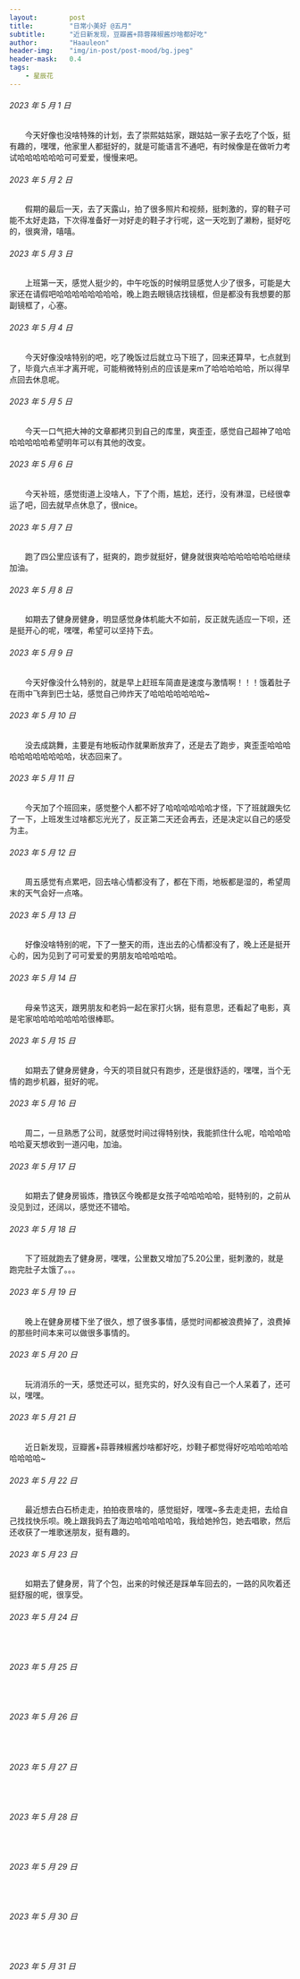 ```yaml
---
layout:        post
title:         "日常小美好 @五月"
subtitle:      "近日新发现，豆瓣酱+蒜蓉辣椒酱炒啥都好吃"
author:        "Haauleon"
header-img:    "img/in-post/post-mood/bg.jpeg"
header-mask:   0.4
tags:
    - 星辰花
---
```


###### 2023 年 5 月 1 日
&emsp;&emsp;今天好像也没啥特殊的计划，去了崇熙姑姑家，跟姑姑一家子去吃了个饭，挺有趣的，嘿嘿，他家里人都挺好的，就是可能语言不通吧，有时候像是在做听力考试哈哈哈哈哈哈可可爱爱，慢慢来吧。

###### 2023 年 5 月 2 日
&emsp;&emsp;假期的最后一天，去了天露山，拍了很多照片和视频，挺刺激的，穿的鞋子可能不太好走路，下次得准备好一对好走的鞋子才行呢，这一天吃到了濑粉，挺好吃的，很爽滑，嘻嘻。

###### 2023 年 5 月 3 日
&emsp;&emsp;上班第一天，感觉人挺少的，中午吃饭的时候明显感觉人少了很多，可能是大家还在请假吧哈哈哈哈哈哈哈哈，晚上跑去眼镜店找镜框，但是都没有我想要的那副镜框了，心塞。

###### 2023 年 5 月 4 日
&emsp;&emsp;今天好像没啥特别的吧，吃了晚饭过后就立马下班了，回来还算早，七点就到了，毕竟六点半才离开呢，可能稍微特别点的应该是来m了哈哈哈哈哈，所以得早点回去休息呢。

###### 2023 年 5 月 5 日
&emsp;&emsp;今天一口气把大神的文章都拷贝到自己的库里，爽歪歪，感觉自己超神了哈哈哈哈哈哈哈希望明年可以有其他的改变。

###### 2023 年 5 月 6 日
&emsp;&emsp;今天补班，感觉街道上没啥人，下了个雨，尴尬，还行，没有淋湿，已经很幸运了吧，回去就早点休息了，很nice。

###### 2023 年 5 月 7 日
&emsp;&emsp;跑了四公里应该有了，挺爽的，跑步就挺好，健身就很爽哈哈哈哈哈哈哈继续加油。

###### 2023 年 5 月 8 日
&emsp;&emsp;如期去了健身房健身，明显感觉身体机能大不如前，反正就先适应一下呗，还是挺开心的呢，嘿嘿，希望可以坚持下去。

###### 2023 年 5 月 9 日
&emsp;&emsp;今天好像没什么特别的，就是早上赶班车简直是速度与激情啊！！！饿着肚子在雨中飞奔到巴士站，感觉自己帅炸天了哈哈哈哈哈哈哈~

###### 2023 年 5 月 10 日
&emsp;&emsp;没去成跳舞，主要是有地板动作就果断放弃了，还是去了跑步，爽歪歪哈哈哈哈哈哈哈哈哈哈哈，状态回来了。

###### 2023 年 5 月 11 日
&emsp;&emsp;今天加了个班回来，感觉整个人都不好了哈哈哈哈哈哈才怪，下了班就跟失忆了一下，上班发生过啥都忘光光了，反正第二天还会再去，还是决定以自己的感受为主。

###### 2023 年 5 月 12 日
&emsp;&emsp;周五感觉有点累吧，回去啥心情都没有了，都在下雨，地板都是湿的，希望周末的天气会好一点咯。

###### 2023 年 5 月 13 日
&emsp;&emsp;好像没啥特别的呢，下了一整天的雨，连出去的心情都没有了，晚上还是挺开心的，因为见到了可可爱爱的男朋友哈哈哈哈哈。

###### 2023 年 5 月 14 日
&emsp;&emsp;母亲节这天，跟男朋友和老妈一起在家打火锅，挺有意思，还看起了电影，真是宅家哈哈哈哈哈哈哈很棒耶。

###### 2023 年 5 月 15 日
&emsp;&emsp;如期去了健身房健身，今天的项目就只有跑步，还是很舒适的，嘿嘿，当个无情的跑步机器，挺好的呢。

###### 2023 年 5 月 16 日
&emsp;&emsp;周二，一旦熟悉了公司，就感觉时间过得特别快，我能抓住什么呢，哈哈哈哈哈哈夏天想收到一道闪电，加油。

###### 2023 年 5 月 17 日
&emsp;&emsp;如期去了健身房锻炼，撸铁区今晚都是女孩子哈哈哈哈哈，挺特别的，之前从没见到过，还阔以，感觉还不错哈。

###### 2023 年 5 月 18 日
&emsp;&emsp;下了班就跑去了健身房，嘿嘿，公里数又增加了5.20公里，挺刺激的，就是跑完肚子太饿了。。。

###### 2023 年 5 月 19 日
&emsp;&emsp;晚上在健身房楼下坐了很久，想了很多事情，感觉时间都被浪费掉了，浪费掉的那些时间本来可以做很多事情的。

###### 2023 年 5 月 20 日
&emsp;&emsp;玩消消乐的一天，感觉还可以，挺充实的，好久没有自己一个人呆着了，还可以，嘿嘿。

###### 2023 年 5 月 21 日
&emsp;&emsp;近日新发现，豆瓣酱+蒜蓉辣椒酱炒啥都好吃，炒鞋子都觉得好吃哈哈哈哈哈哈哈哈哈~

###### 2023 年 5 月 22 日
&emsp;&emsp;最近想去白石桥走走，拍拍夜景啥的，感觉挺好，嘿嘿~多去走走把，去给自己找找快乐呗。晚上跟我妈去了海边哈哈哈哈哈哈，我给她拎包，她去唱歌，然后还收获了一堆歌迷朋友，挺有趣的。

###### 2023 年 5 月 23 日
&emsp;&emsp;如期去了健身房，背了个包，出来的时候还是踩单车回去的，一路的风吹着还挺舒服的呢，很享受。

###### 2023 年 5 月 24 日
&emsp;&emsp;

###### 2023 年 5 月 25 日
&emsp;&emsp;

###### 2023 年 5 月 26 日
&emsp;&emsp;

###### 2023 年 5 月 27 日
&emsp;&emsp;

###### 2023 年 5 月 28 日
&emsp;&emsp;

###### 2023 年 5 月 29 日
&emsp;&emsp;

###### 2023 年 5 月 30 日
&emsp;&emsp;

###### 2023 年 5 月 31 日
&emsp;&emsp;